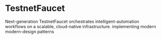 # TestnetFaucet
Next-generation TestnetFaucet orchestrates intelligent-automation workflows on a scalable, cloud-native infrastructure. implementing modern modern-design patterns
